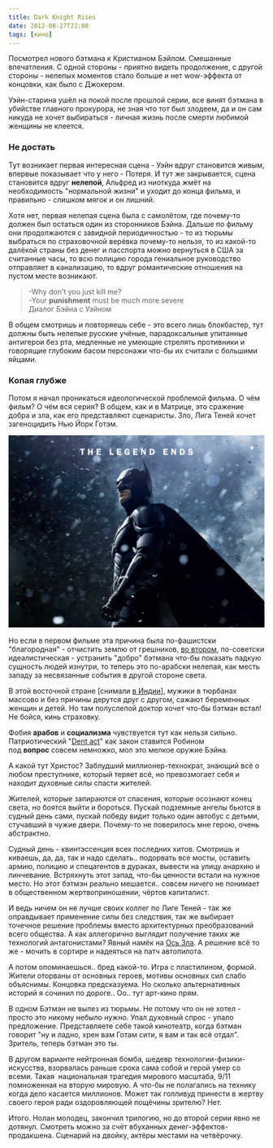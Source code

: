 ```yaml
---
title: Dark Knight Rises
date: 2012-08-27T22:00
tags: [кино]
---
```


Посмотрел нового бэтмана к Кристианом Бэйлом. Смешанные впечатления. С одной стороны - приятно видеть продолжение, с другой стороны - нелепых моментов стало больше и нет wow-эффекта от концовки, как было с Джокером.

Уэйн-старина ушёл на покой после прошлой серии, все винят бэтмана в убийстве главного прокурора, не зная что тот был злодеем, да и он сам никуда не хочет выбираться - личная жизнь после смерти любимой женщины не клеется.

<!-- truncate -->

### Не достать

Тут возникает первая интересная сцена - Уэйн вдруг становится живым, впервые показывает что у него - Потеря. И тут же закрывается, сцена становится вдруг **нелепой**, Альфред из ниоткуда жмёт на необходимость "нормальной жизни" и уходит до конца фильма, и правильно - слишком мягок и он лишний.

Хотя нет, первая нелепая сцена была с самолётом, где почему-то должен был остаться один из сторонников Бэйна. Дальше по фильму они продолжаются с завидной периодичностью - то из тюрьмы выбраться по страховочной верёвка почему-то нельзя, то из какой-то далёкой страны без денег и пасспорта можно вернуться в США за считанные часы, то всю полицию города гениальное руководство отправляет в канализацию, то вдруг романтические отношения на пустом месте возникают.

> -Why don't you just kill me?  
> -Your **punishment** must be much more severe  
> Диалог Бэйна с Уэйном

В общем смотришь и повторяешь себе - это всего лишь блокбастер, тут должны быть нелепые русские учёные, парадоксальные упитанные антигерои без рта, медленные не умеющие стрелять противники и говорящие глубоким басом персонажи что-бы их считали с большими яйцами.

### Копая глубже

Потом я начал проникаться идеологической проблемой фильма. О чём фильм? О чём вся серия? В общем, как и в Матрице, это сражение добра и зла, как его представляют сценаристы. Зло, Лига Теней хочет загеноцидить Нью Йорк Готэм.

![](img/The-Dark-Knight-Rises-the-dark-knight-rises-30989937-1600-1200-1024x768.jpg)

Но если в первом фильме эта причина была по-фашистски "благородная" - отчистить землю от грешников, [во втором](http://kurapov.name/rus/pleasure/movies/the_dark_knight/), по-советски идеалистическая - устранить "добро" бэтмана что-бы показать падкую сущность людей изнутри, то теперь это по-арабски нелепая, как месть западу за несвязанные события в другой стороне света. 

В этой восточной стране [снимали [в Индии](https://en.wikipedia.org/wiki/Mehrangarh_Fort)], мужики в тюрбанах массово и без причины дерутся друг с другом, сажают беременных женщин и детей. Но там полуслепой доктор хочет что-бы бэтман встал! Не бойся, кинь страховку.

Фобия **арабов** и **социализма** чувствуется тут как нельзя сильно. Патриотический "[Dent act](http://batman.wikia.com/wiki/Dent_Act)" как закон ставится Робином под **вопрос** совсем немножко, мол это мелкое оружие Бэйна.

А какой тут Христос? Заблудший миллионер-технократ, знающий всё о любом преступнике, который теряет всё, но превозмогает себя и находит духовные силы спасти жителей. 

Жителей, которые запираются от спасения, которые осознают конец света, но боятся выйти и бороться. Пускай подземные ангелы бьются в судный день сами, пускай победу видит только один автобус с детьми, стучавший в чужие двери. Почему-то не поверилось мне герою, очень абстрактно.

Судный день - квинтэссенция всех последних хитов. Смотришь и киваешь, да, да, так и надо сделать.. подорвать все мосты, оставить армию, полицию и спецагентов в дураках, вывести на улицу анархию и линчевание. Встряхнуть этот запад, что-бы ценности встали на нужное место. Но этот бэтмэн реально мешается.. совсем ничего не понимает в общественном жертвоприношении, чёртов капиталист.  

И ведь ничем он не лучше своих коллег по Лиге Теней - так же оправдывает применение силы без следствия, так же выбирает точечное решение проблемы вместо архитектурных преобразований всего общества. А как аллегорично выглядит получение таких же технологий антагонистами? Явный намёк на [Ось Зла](http://ru.wikipedia.org/wiki/%D0%9E%D1%81%D1%8C_%D0%B7%D0%BB%D0%B0_(%D0%BF%D0%BE%D0%BB%D0%B8%D1%82%D0%B8%D0%BA%D0%B0)). А решение всё то же - мочить в сортире и надеяться на патч автопилота.

А потом опоминаешься.. бред какой-то. Игра с пластилином, формой. Жители оторваны от основных героев, мотивы основных сил слабо объяснимы. Концовка предсказуема. Но сколько альтернативных историй я сочинил по дороге.. Оо.. тут арт-кино прям. 

В одном Бэтмэн не вылез из тюрьмы. Не потому что он не хотел - просто это никому небыло нужно. Упал духовный спрос - упало предложение. Представляете себе такой кинотеатр, когда бэтман говорит "ну и ладно, хрен вам Готам сити, я вам и так всё отдал". Зритель, теперь бэтман это ты.

В другом варианте нейтронная бомба, шедевр технологии-физики-искусства, взорвалась раньше срока сама собой и герой умер со всеми. Такая  национальная трагедия мирового масштаба, 9/11 помноженная на вторую мировую. А что-бы не полагались на технику когда дело касается миллионов. Может так голливуд принести в жертву своего героя ради оздоровляющей пощёчины зрителю? Нет.

Итого. Нолан молодец, закончил трилогию, но до второй серии явно не дотянул. Смотреть можно за счёт вбуханных денег-эффектов-продакшена. Сценарий на двойку, актёры местами на четвёрочку.